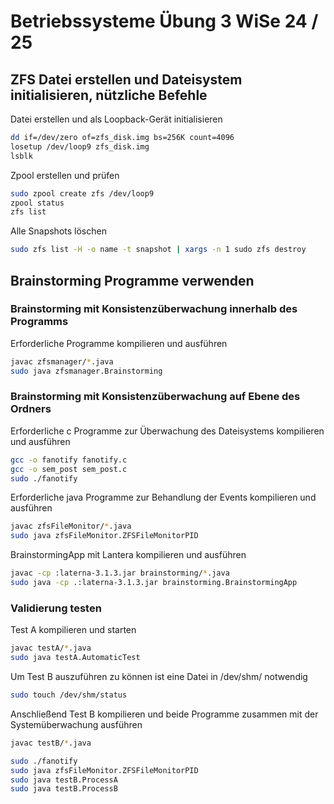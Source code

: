 # Betriebssysteme Übung 3 WiSe 24 / 25

## ZFS Datei erstellen und Dateisystem initialisieren, nützliche Befehle

Datei erstellen und als Loopback-Gerät initialisieren
```sh 
dd if=/dev/zero of=zfs_disk.img bs=256K count=4096
losetup /dev/loop9 zfs_disk.img
lsblk
```

Zpool erstellen und prüfen
```sh
sudo zpool create zfs /dev/loop9
zpool status
zfs list
```

Alle Snapshots löschen
```sh 
sudo zfs list -H -o name -t snapshot | xargs -n 1 sudo zfs destroy
```

## Brainstorming Programme verwenden

### Brainstorming mit Konsistenzüberwachung innerhalb des Programms
Erforderliche Programme kompilieren und ausführen
```sh
javac zfsmanager/*.java
sudo java zfsmanager.Brainstorming
```

### Brainstorming mit Konsistenzüberwachung auf Ebene des Ordners
Erforderliche c Programme zur Überwachung des Dateisystems kompilieren und ausführen
```sh
gcc -o fanotify fanotify.c
gcc -o sem_post sem_post.c
sudo ./fanotify
```

Erforderliche java Programme zur Behandlung der Events kompilieren und ausführen
```sh 
javac zfsFileMonitor/*.java
sudo java zfsFileMonitor.ZFSFileMonitorPID
```

BrainstormingApp mit Lantera kompilieren und ausführen
````sh
javac -cp :laterna-3.1.3.jar brainstorming/*.java
sudo java -cp .:laterna-3.1.3.jar brainstorming.BrainstormingApp
````

### Validierung testen
Test A kompilieren und starten
```sh 
javac testA/*.java
sudo java testA.AutomaticTest
```

Um Test B auszuführen zu können ist eine Datei in /dev/shm/ notwendig
```sh 
sudo touch /dev/shm/status
```

Anschließend Test B kompilieren und beide Programme zusammen mit der Systemüberwachung ausführen
```sh
javac testB/*.java

sudo ./fanotify
sudo java zfsFileMonitor.ZFSFileMonitorPID
sudo java testB.ProcessA
sudo java testB.ProcessB
```